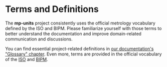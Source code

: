 # Terms and Definitions

The **mp-units** project consistently uses the official metrology vocabulary defined by
the ISO and BIPM. Please familiarize yourself with those terms to better understand
the documentation and improve domain-related communication and discussions.

You can find essential project-related definitions in [our documentation's "Glossary" chapter](../../appendix/glossary).
Even more, terms are provided in the official vocabulary of the [ISO](https://www.iso.org/obp/ui#iso:std:iso-iec:guide:99:ed-1:v2:en)
and [BIPM](https://jcgm.bipm.org/vim/en).
